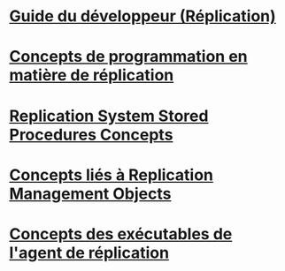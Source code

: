 # [Guide du développeur (Réplication)](replication-developer-documentation.md)
# [Concepts de programmation en matière de réplication](replication-programming-concepts.md)
# [Replication System Stored Procedures Concepts](replication-system-stored-procedures-concepts.md)
# [Concepts liés à Replication Management Objects](replication-management-objects-concepts.md)
# [Concepts des exécutables de l'agent de réplication](replication-agent-executables-concepts.md)
